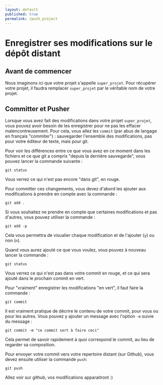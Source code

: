 ```yaml
---
layout: default
published: true
permalink: /push_project
---
```


# Enregistrer ses modifications sur le dépôt distant

## Avant de commencer

Nous  imaginons ici que votre projet s'appelle ````super_projet````. Pour récupérer votre projet, il faudra remplacer ````super_projet```` par le véritable nom de votre projet.  

## Committer et Pusher

Lorsque vous avez fait des modifications dans votre projet ````super_projet````, vous pouvez avoir besoin de les enregistrer pour ne pas les effacer malencontreusement. Pour cela, vous allez les ````commit```` (par abus de langage en français "commiter") : sauvegarder l'ensemble des modifications, pas pour votre éditeur de texte, mais pour git.

Pour voir les différences entre ce que vous avez en ce moment dans les fichiers et ce que git a compris "depuis la dernière sauvegarde", vous pouvez lancer la commande suivante :

``` Console
git status
````

Vous verrez ce qui n'est pas encore "dans git", en rouge.

Pour committer ces changements, vous devez d'abord les ajouter aux modifications à prendre en compte avec la commande :

``` Console
git add .
````

Si vous souhaitez ne prendre en compte que certaines modifications et pas d'autres, vous pouvez utiliser la commande :

``` Console
git add -p 
````

Cela vous permettra de visualier chaque modification et de l'ajouter (````y````) ou non (````n````). 

Quand vous aurez ajouté ce que vous voulez, vous pouvez à nouveau lancer la commande :

``` Console
git status
````
Vous verrez ce qui n'est pas dans votre commit en rouge, et ce qui sera ajouté dans le prochain commit en vert.

Pour "vraiment" enregistrer les modifications "en vert", il faut faire la commande :

``` Console
git commit 
````

Il est vraiment pratique de décrire le contenu de votre commit, pour vous ou pour les autres.
Vous pouvez y ajouter un message avec l'option ````-m```` suivie du message :

``` Console
git commit -m "ce commit sert à faire ceci"
````
Cela permet de savoir rapidement à quoi correspond le commit, au lieu de regarder sa composition. 

Pour envoyer votre commit vers votre repertoire distant (sur Github), vous devez ensuite utiliser la commande ````push````:

```Console
git push 
````

Allez voir sur github, vos modifications apparaitront :)
